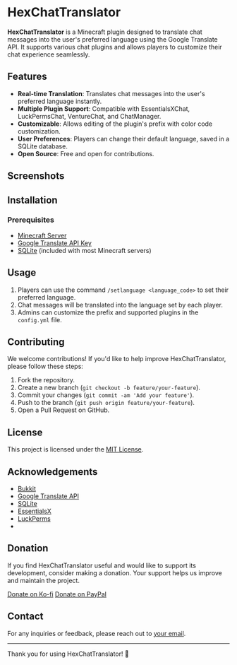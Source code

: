 # HexChatTranslator

<!--![Logo](https://example.com/path_to_logo_image) Replace with actual path to your logo -->

**HexChatTranslator** is a Minecraft plugin designed to translate chat messages into the user's preferred language using the Google Translate API. It supports various chat plugins and allows players to customize their chat experience seamlessly.

## Features

- **Real-time Translation**: Translates chat messages into the user's preferred language instantly.
- **Multiple Plugin Support**: Compatible with EssentialsXChat, LuckPermsChat, VentureChat, and ChatManager.
- **Customizable**: Allows editing of the plugin's prefix with color code customization.
- **User Preferences**: Players can change their default language, saved in a SQLite database.
- **Open Source**: Free and open for contributions.

## Screenshots

<!-- ![Screenshot1](https://example.com/path_to_screenshot1)  Replace with actual path to your screenshot -->
<!-- ![Screenshot2](https://example.com/path_to_screenshot2) Replace with actual path to your screenshot -->

## Installation

### Prerequisites

- [Minecraft Server](https://www.minecraft.net/en-us/download/server)
- [Google Translate API Key](https://cloud.google.com/translate/docs/setup)
- [SQLite](https://www.sqlite.org/download.html) (included with most Minecraft servers)

<!-- ### Steps

1. **Download the plugin:**

   [HexChatTranslator.jar](https://example.com/path_to_your_plugin_jar) (Replace with actual path to your plugin JAR file)

2. **Place the JAR file:**

   Copy `HexChatTranslator.jar` into your server's `plugins` directory.

3. **Configure the plugin:**

   Edit the `config.yml` file in the `plugins/HexChatTranslator` directory:

    ```yaml
    googleApiKey: 'YOUR_GOOGLE_API_KEY'
    prefix: '&6[HexChat]&r '
    defaultLanguage: 'en'
    supportedPlugins:
      - EssentialsXChat
      - LuckPermsChat
    ```

4. **Restart the server:**

   Start or restart your Minecraft server to load the plugin.-->

## Usage

1. Players can use the command `/setlanguage <language_code>` to set their preferred language.
2. Chat messages will be translated into the language set by each player.
3. Admins can customize the prefix and supported plugins in the `config.yml` file.

## Contributing

We welcome contributions! If you'd like to help improve HexChatTranslator, please follow these steps:

1. Fork the repository.
2. Create a new branch (`git checkout -b feature/your-feature`).
3. Commit your changes (`git commit -am 'Add your feature'`).
4. Push to the branch (`git push origin feature/your-feature`).
5. Open a Pull Request on GitHub.

## License

This project is licensed under the [MIT License](LICENSE).

## Acknowledgements

- [Bukkit](https://bukkit.gamepedia.com/Main_Page)
- [Google Translate API](https://cloud.google.com/translate)
- [SQLite](https://www.sqlite.org/index.html)
- [EssentialsX](https://essentialsx.net/)
- [LuckPerms](https://luckperms.net/)
- 
## Donation

If you find HexChatTranslator useful and would like to support its development, consider making a donation. Your support helps us improve and maintain the project.

[Donate on Ko-fi](https://ko-fi.com/wazupbutrcup)
[Donate on PayPal](https://www.paypal.com/donate/?business=6TUCF33LPY9K2&no_recurring=0&item_name=Development+and+Coding+Features&currency_code=USD)

## Contact

For any inquiries or feedback, please reach out to [your email](mailto:wazupbutrcup@gmail.com).

---

Thank you for using HexChatTranslator! 🎉

